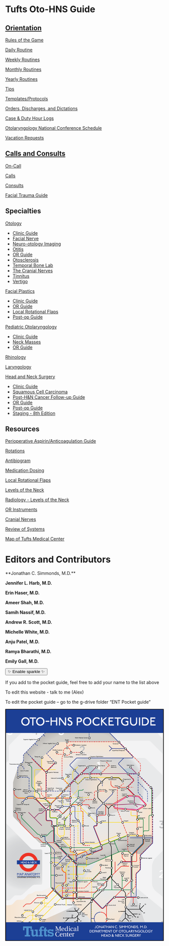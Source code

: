 # Tufts Oto-HNS Guide

## [Orientation](orientation/index.html)

[Rules of the Game](orientation/rules-of-the-game.html)

[Daily Routine](orientation/daily-routine.html)

[Weekly Routines](orientation/weekly-routines.html)

[Monthly Routines](orientation/monthly-routines.html)

[Yearly Routines](orientation/yearly-routines.html)

[Tips](orientation/tips.html)

[Templates/Protocols](orientation/templates-protocols.html)

[Orders, Discharges, and Dictations](orientation/orders-discharges-and-dictations.html)

[Case & Duty Hour Logs](orientation/case-duty-hour-logs.html)

[Otolaryngology National Conference Schedule](orientation/otolaryngology-national-conference-schedule.html)

[Vacation Requests](orientation/vacation-requests.html)

## [Calls and Consults](on-call/index.html)

[On-Call](on-call/index.html)

[Calls](on-call/calls.html)

[Consults](on-call/consults.html)

[Facial Trauma Guide](on-call/facial-trauma-guide.html)

## Specialties

[Otology](specialties/otology/index.html)

- [Clinic Guide](specialties/otology/clinic-guide.html)
- [Facial Nerve](specialties/otology/facial-nerve.html)
- [Neuro-otology Imaging](specialties/otology/neuro-otology-imaging.html)
- [Otitis](specialties/otology/otitis.html)
- [OR Guide](specialties/otology/or-guide.html)
- [Otosclerosis](specialties/otology/otosclerosis.html)
- [Temporal Bone Lab](specialties/otology/temporal-bone-lab.html)
- [The Cranial Nerves](specialties/otology/the-cranial-nerves.html)
- [Tinnitus](specialties/otology/tinnitus.html)
- [Vertigo](specialties/otology/vertigo.html)

[Facial Plastics](specialties/facial-plastics/index.html)

- [Clinic Guide](specialties/facial-plastics/facial-plastics-clinic.html)
- [OR Guide](specialties/facial-plastics/facial-plastics-OR.html)
- [Local Rotational Flaps](specialties/facial-plastics/facial-plastics-local-rotational-flaps.html)
- [Post-op Guide](specialties/facial-plastics/facial-plastics-postop.html)

[Pediatric Otolaryngology](specialties/pediatric-otolaryngology/index.html)

- [Clinic Guide](specialties/pediatric-otolaryngology/clinic-guide.html)
- [Neck Masses](specialties/pediatric-otolaryngology/neck-masses.html)
- [OR Guide](specialties/pediatric-otolaryngology/or-guide.html)

[Rhinology](specialties/rhinology/rhinology.html)

[Laryngology](specialties/laryngology/laryngology.html)

[Head and Neck Surgery](specialties/head-and-neck-surgery/head-and-neck-surgery/index.html)

- [Clinic Guide](specialties/head-and-neck-surgery/head-and-neck-surgery/clinic-guide.html)
- [Squamous Cell Carcinoma](specialties/head-and-neck-surgery/head-and-neck-surgery/squamous-cell-carcinoma.html)
- [Post-H&N Cancer Follow-up Guide](specialties/head-and-neck-surgery/head-and-neck-surgery/follow-up-guide.html)
- [OR Guide](specialties/head-and-neck-surgery/head-and-neck-surgery/or-guide.html)
- [Post-op Guide](specialties/head-and-neck-surgery/head-and-neck-surgery/post-op-guide.html)
- [Staging - 8th Edition](specialties/head-and-neck-surgery/head-and-neck-surgery/staging-8th-edition.html)

## Resources

[Perioperative Aspirin/Anticoagulation Guide](resources/perioperative-aspirin-anticoagulation-guide.html)

[Rotations](resources/rotations.html)

[Antibiogram](resources/antibiogram.html)

[Medication Dosing](resources/medications.html)

[Local Rotational Flaps](resources/local-rotational-flaps.html)

[Levels of the Neck](resources/levels-of-the-neck.html)

[Radiology - Levels of the Neck](resources/radiology-levels-of-the-neck.html)

[OR Instruments](resources/or-instruments.html)

[Cranial Nerves](resources/cranial-nerves.html)

[Review of Systems](resources/review-of-systems.html)

[Map of Tufts Medical Center](resources/map-of-tufts-medical-center.html)

<!-- markdownlint-disable-next-line MD025 -->

# Editors and Contributors

<!-- markdownlint-disable MD033 -->
<div id="contributors">
**Jonathan C. Simmonds, M.D.**

**Jennifer L. Harb, M.D.**

**Erin Haser, M.D.**

**Ameer Shah, M.D.**

**Samih Nassif, M.D.**

**Andrew R. Scott, M.D.**

**Michelle White, M.D.**

**Anju Patel, M.D.**

**Ramya Bharathi, M.D.**

**Emily Gall, M.D.**
</div>

<button id="sparkle-toggle">✨ Enable sparkle ✨</button>
<!-- markdownlint-enable MD033 -->

If you add to the pocket guide, feel free to add your name to the list above

To edit this website - talk to me (Alex)

To edit the pocket guide – go to the g-drive folder “ENT Pocket guide”

![Tufts Oto-HNS Pocket Guide](media/image1.png "right-50")
